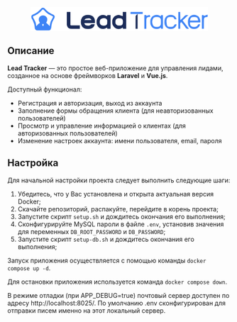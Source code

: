 <p style="text-align: center">
  <picture>
    <source media="(prefers-color-scheme: dark)" srcset="/public/images/logo-dark.svg?raw=true">
    <img src="/public/images/logo.svg?raw=true" width="400" alt="Lead Tracker Logo">
  </picture>
</p>

## Описание

**Lead Tracker** — это простое веб-приложение для управления лидами, созданное на основе фреймворков **Laravel** и **Vue.js**.

Доступный функционал:
* Регистрация и авторизация, выход из аккаунта
* Заполнение формы обращения клиента (для неавторизованных пользователей)
* Просмотр и управление информацией о клиентах (для авторизованных пользователей)
* Изменение настроек аккаунта: имени пользователя, email, пароля

## Настройка

Для начальной настройки проекта следует выполнить следующие шаги:

1. Убедитесь, что у Вас установлена и открыта актуальная версия Docker;
2. Скачайте репозиторий, распакуйте, перейдите в корень проекта;
3. Запустите скрипт `setup.sh` и дождитесь окончания его выполнения;
4. Сконфигурируйте MySQL пароли в файле `.env`, установив значения для переменных `DB_ROOT_PASSWORD` и `DB_PASSWORD`;
5. Запустите скрипт `setup-db.sh` и дождитесь окончания его выполнения;

Запуск приложения осуществляется с помощью команды `docker compose up -d`.

Для остановки приложения используется команда `docker compose down`.

В режиме отладки (при APP_DEBUG=true) почтовый сервер доступен по адресу http://localhost:8025/. 
По умолчанию .env сконфигурирован для отправки писем именно на этот локальный сервер.
